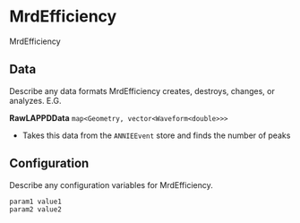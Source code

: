 # MrdEfficiency

MrdEfficiency

## Data

Describe any data formats MrdEfficiency creates, destroys, changes, or analyzes. E.G.

**RawLAPPDData** `map<Geometry, vector<Waveform<double>>>`
* Takes this data from the `ANNIEEvent` store and finds the number of peaks


## Configuration

Describe any configuration variables for MrdEfficiency.

```
param1 value1
param2 value2
```
